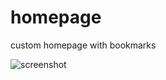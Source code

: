 # homepage
custom homepage with bookmarks

![screenshot](https://sun9-40.userapi.com/c206716/v206716025/975b1/NBZdp9VW5fQ.jpg "screenshot")
